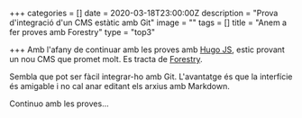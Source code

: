 +++
categories = []
date = 2020-03-18T23:00:00Z
description = "Prova d'integració d'un CMS estàtic amb Git"
image = ""
tags = []
title = "Anem a fer proves amb Forestry"
type = "top3"

+++
Amb l'afany de continuar amb les proves amb [Hugo JS](https://gohugo.io/ "The world’s fastest framework for building websites | Hugo"), estic provant un nou CMS que promet molt. Es tracta de [Forestry](https://forestry.io/ "Git-backed CMS for Gatsby, Gridsome, Eleventy, Hugo, VuePress, Jekyll, etc. | Forestry.io"). 

Sembla que pot ser fàcil integrar-ho amb Git. L'avantatge és que la interfície és amigable i no cal anar editant els arxius amb Markdown.

Continuo amb les proves...